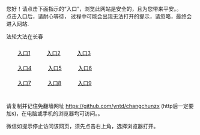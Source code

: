 您好！请点击下面指示的“入口”，浏览此网站是安全的，且为您带来平安。。 <br/>
点击入口后，请耐心等待， 过程中可能会出现无法打开的提示，请忽略，最终会进入网站. </br>

法轮大法在长春<br/>
<div style="padding:10px"><a style="margin:20px" target="_blank" href="https://d14lu52cuaersl.cloudfront.net/2Qpsp?qxhhc" id="ccLink1" rel="nofollow">入口1</a> <a target="_blank" style="margin:20px" href="https://d1ee6ldvluyml8.cloudfront.net/2Qpsp?hczqvro" id="ccLink2" rel="nofollow">入口2</a> <a style="margin:20px" target="_blank" href="https://d21u4x9hojkmgn.cloudfront.net/2Qpsp?agjkxetz" id="ccLink3" rel="nofollow">入口3</a></div>

<div style="padding:10px" ><a style="margin:20px" target="_blank" href="https://d14lu52cuaersl.cloudfront.net/2Qpsp?qxhhc" id="ccLink4" rel="nofollow">入口4</a> <a style="margin:20px" href="https://d1ee6ldvluyml8.cloudfront.net/2Qpsp?hczqvro" target="_blank" id="ccLink5" rel="nofollow">入口5</a> <a style="margin:20px" href="https://d21u4x9hojkmgn.cloudfront.net/2Qpsp?agjkxetz" target="_blank" id="ccLink6" rel="nofollow">入口6</a></div>

<div style="padding:10px"><a style="margin:20px" target="_blank" href="https://d14lu52cuaersl.cloudfront.net/2Qpsp?qxhhc" id="ccLink7" rel="nofollow">入口7</a> <a style="margin:20px" href="https://d1ee6ldvluyml8.cloudfront.net/2Qpsp?hczqvro" target="_blank" id="ccLink8" rel="nofollow">入口8</a> <a style="margin:20px" target="_blank" href="https://d21u4x9hojkmgn.cloudfront.net/2Qpsp?agjkxetz" id="ccLink9" rel="nofollow">入口9</a></div>

<br/>



请复制并记住免翻墙网址 https://github.com/yntd/changchunzx (http后一定要加s)，在电脑或手机的浏览器均可访问。。<br/>

微信如提示停止访问该网页，须先点击右上角，选择浏览器打开。
